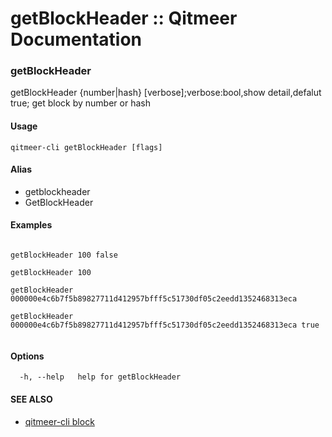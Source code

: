 # getBlockHeader :: Qitmeer Documentation

### getBlockHeader <a href="#getblockheader" id="getblockheader"></a>

getBlockHeader {number|hash} \[verbose];verbose:bool,show detail,defalut true; get block by number or hash

#### Usage <a href="#usage" id="usage"></a>

```
qitmeer-cli getBlockHeader [flags]
```

#### Alias <a href="#alias" id="alias"></a>

* getblockheader
* GetBlockHeader

#### Examples <a href="#examples" id="examples"></a>

```

getBlockHeader 100 false

getBlockHeader 100

getBlockHeader 000000e4c6b7f5b89827711d412957bfff5c51730df05c2eedd1352468313eca

getBlockHeader 000000e4c6b7f5b89827711d412957bfff5c51730df05c2eedd1352468313eca true
	
```

#### Options <a href="#options" id="options"></a>

```
  -h, --help   help for getBlockHeader
```

#### SEE ALSO <a href="#see-also" id="see-also"></a>

* [qitmeer-cli block](https://qitmeer.github.io/docs/en/reference/qitmeer-cli/block/)

